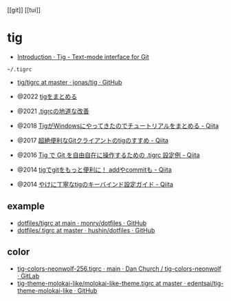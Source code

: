 [[git]] [[tui]]

# tig
- [Introduction · Tig - Text-mode interface for Git](https://jonas.github.io/tig/)

`~/.tigrc`
- [tig/tigrc at master · jonas/tig · GitHub](https://github.com/jonas/tig/blob/master/tigrc)

- @2022 [tigをまとめる](https://zenn.dev/ispern/scraps/7dd13e64f7d541)
- @2021 [.tigrcの地道な改善](https://mogulla3.tech/articles/2021-03-27-01/)
- @2018 [TigがWindowsにやってきたのでチュートリアルをまとめる - Qiita](https://qiita.com/y-tsutsu/items/98fc75b8814c99619cf4)
- @2017 [超絶便利なGitクライアントのtigのすすめ - Qiita](https://qiita.com/vivid_muimui/items/7e7a740e6537749de0c0)
- @2016 [Tig で Git を自由自在に操作するための .tigrc 設定例 - Qiita](https://qiita.com/sfus/items/063797a1dd8fdc7d032f)
- @2014 [tigでgitをもっと便利に！ addやcommitも - Qiita](https://qiita.com/suino/items/b0dae7e00bd7165f79ea)
- @2014 [やけに丁寧なtigのキーバインド設定ガイド - Qiita](https://qiita.com/yoshikazusawa/items/3eaa6db78fa348d38bfe)

## example
- [dotfiles/tigrc at main · monry/dotfiles · GitHub](https://github.com/monry/dotfiles/blob/main/tigrc)
- [dotfiles/.tigrc at master · hushin/dotfiles · GitHub](https://github.com/hushin/dotfiles/blob/master/.tigrc)

## color
- [tig-colors-neonwolf-256.tigrc · main · Dan Church / tig-colors-neonwolf · GitLab](https://gitlab.com/h3xx/tig-colors-neonwolf/-/blob/main/tig-colors-neonwolf-256.tigrc)
- [tig-theme-molokai-like/molokai-like-theme.tigrc at master · edentsai/tig-theme-molokai-like · GitHub](https://github.com/edentsai/tig-theme-molokai-like/blob/master/colors/molokai-like-theme.tigrc)


